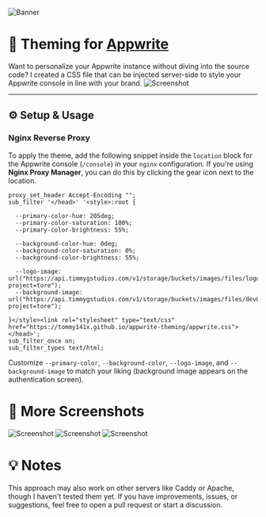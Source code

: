 ![Banner](https://tommy141x.github.io/appwrite-theming/mockups/banner.png)

# 🎨 Theming for [Appwrite](https://appwrite.io/)

Want to personalize your Appwrite instance without diving into the source code? I created a CSS file that can be injected server-side to style your Appwrite console in line with your brand.
![Screenshot](https://tommy141x.github.io/appwrite-theming/mockups/cyan.png)

---

## ⚙️ Setup & Usage

### Nginx Reverse Proxy

To apply the theme, add the following snippet inside the `location` block for the Appwrite console (`/console`) in your `nginx` configuration. If you're using **Nginx Proxy Manager**, you can do this by clicking the gear icon next to the location.

```nginx
proxy_set_header Accept-Encoding "";
sub_filter '</head>' '<style>:root {

  --primary-color-hue: 205deg;
  --primary-color-saturation: 100%;
  --primary-color-brightness: 55%;

  --background-color-hue: 0deg;
  --background-color-saturation: 0%;
  --background-color-brightness: 55%;

  --logo-image: url("https://api.timmygstudios.com/v1/storage/buckets/images/files/logo/view?project=tore");
  --background-image: url("https://api.timmygstudios.com/v1/storage/buckets/images/files/dev09242024header/view?project=tore");

}</style><link rel="stylesheet" type="text/css" href="https://tommy141x.github.io/appwrite-theming/appwrite.css"></head>';
sub_filter_once on;
sub_filter_types text/html;

```
Customize ``--primary-color``, ``--background-color``, ``--logo-image``, and ``--background-image`` to match your liking (background image appears on the authentication screen).

# 📸 More Screenshots
![Screenshot](https://tommy141x.github.io/appwrite-theming/mockups/dark-green.png)
![Screenshot](https://tommy141x.github.io/appwrite-theming/mockups/dark-blue.png)
![Screenshot](https://tommy141x.github.io/appwrite-theming/mockups/login.png)

# 💡 Notes
This approach may also work on other servers like Caddy or Apache, though I haven't tested them yet. If you have improvements, issues, or suggestions, feel free to open a pull request or start a discussion.
